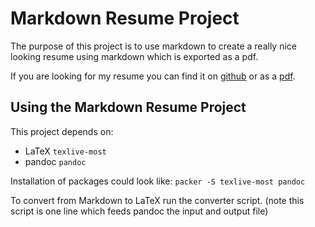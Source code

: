 # Markdown Resume Project #

The purpose of this project is to use markdown to create a really nice looking resume using markdown which is exported as a pdf.

If you are looking for my resume you can find it on [github](http://github.com/mrlinuxfish/resume/blob/master/resume.md) or as a [pdf](https://github.com/mrlinuxfish/resume/blob/master/resume.pdf).

## Using the Markdown Resume Project ##

This project depends on:
- LaTeX `texlive-most`
- pandoc `pandoc`

Installation of packages could look like:
`packer -S texlive-most pandoc`

To convert from Markdown to LaTeX run the converter script. (note this script is one line which feeds pandoc the input and output file)
